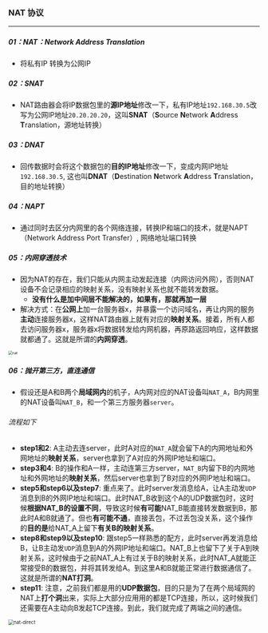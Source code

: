 ### NAT 协议

------

##### 01：NAT：**N**etwork **A**ddress **T**ranslation 

- 将私有IP 转换为公网IP

##### 02：SNAT

- NAT路由器会将IP数据包里的**源IP地址**修改一下，私有IP地址`192.168.30.5`改写为公网IP地址`20.20.20.20`，这叫**SNAT**（**S**ource **N**etwork **A**ddress **T**ranslation，源地址转换）

##### 03：DNAT

- 回传数据时会将这个数据包的**目的IP地址**修改一下，变成内网IP地址`192.168.30.5`, 这也叫**DNAT**（**D**estination **N**etwork **A**ddress **T**ranslation，目的地址转换）

##### 04：NAPT

- 通过同时去区分内网里的各个网络连接，转换IP和端口的技术，就是NAPT（Network Address Port Transfer）, 网络地址端口转换 

##### 05：内网穿透技术

- 因为NAT的存在，我们只能从内网主动发起连接（内网访问外网），否则NAT设备不会记录相应的映射关系，没有映射关系也就不能转发数据。
  - **没有什么是加中间层不能解决的，如果有，那就再加一层**
- 解决方式：在**公网上**加一台服务器x，并暴露一个访问域名，再让内网的服务**主动**连接服务器x，这样NAT路由器上就有对应的**映射关系**。接着，所有人都去访问服务器x，服务器x将数据转发给内网机器，再原路返回响应，这样数据就都通了。这就是所谓的**内网穿透**。

<img src="/Users/likang/Code/Git/Network/01：计算机网络/photos/nat.png" alt="nat" style="zoom:50%;" />

##### 06：抛开第三方，直连通信

- 假设还是A和B两个**局域网内**的机子，A内网对应的NAT设备叫`NAT_A`，B内网里的NAT设备叫`NAT_B`，和一个第三方服务器`server`。

###### 流程如下

- **step1和2**: A主动去连server，此时A对应的`NAT_A`就会留下A的内网地址和外网地址的**映射关系**，server也拿到了A对应的外网IP地址和端口。
- **step3和4**: B的操作和A一样，主动连第三方server，`NAT_B`内留下B的内网地址和外网地址的**映射关系**，然后server也拿到了B对应的外网IP地址和端口。
- **step5和step6以及step7**: 重点来了。此时server发消息给A，让A主动发`UDP`消息到B的外网IP地址和端口。此时NAT_B收到这个A的UDP数据包时，这时候**根据NAT_B的设置不同**，导致这时候**有可能**NAT_B能直接转发数据到B，那此时A和B就通了。但也**有可能不通**，直接丢包，不过丢包没关系，这个操作的**目的是**给NAT_A上留下**有关B的映射关系**。
- **step8和step9以及step10**: 跟step5一样熟悉的配方，此时server再发消息给B，让B主动发`UDP`消息到A的外网IP地址和端口。NAT_B上也留下了关于A到映射关系，这时候由于之前NAT_A上有过关于B的映射关系，此时NAT_A就能正常接受B的数据包，并将其转发给A。到这里A和B就能正常进行数据通信了。这就是所谓的**NAT打洞**。
- **step11**: 注意，之前我们都是用的**UDP数据包**，目的只是为了在两个局域网的NAT上**打个洞**出来，实际上大部分应用用的都是TCP连接，所以，这时候我们还需要在A主动向B发起TCP连接。到此，我们就完成了两端之间的通信。

<img src="/Users/likang/Code/Git/Network/01：计算机网络/photos/nat-direct.png" alt="nat-direct" style="zoom:67%;" />